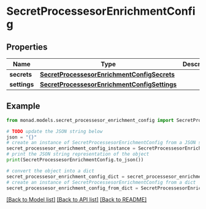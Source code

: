 # SecretProcessesorEnrichmentConfig


## Properties

Name | Type | Description | Notes
------------ | ------------- | ------------- | -------------
**secrets** | [**SecretProcessesorEnrichmentConfigSecrets**](SecretProcessesorEnrichmentConfigSecrets.md) |  | [optional] 
**settings** | [**SecretProcessesorEnrichmentConfigSettings**](SecretProcessesorEnrichmentConfigSettings.md) |  | [optional] 

## Example

```python
from monad.models.secret_processesor_enrichment_config import SecretProcessesorEnrichmentConfig

# TODO update the JSON string below
json = "{}"
# create an instance of SecretProcessesorEnrichmentConfig from a JSON string
secret_processesor_enrichment_config_instance = SecretProcessesorEnrichmentConfig.from_json(json)
# print the JSON string representation of the object
print(SecretProcessesorEnrichmentConfig.to_json())

# convert the object into a dict
secret_processesor_enrichment_config_dict = secret_processesor_enrichment_config_instance.to_dict()
# create an instance of SecretProcessesorEnrichmentConfig from a dict
secret_processesor_enrichment_config_from_dict = SecretProcessesorEnrichmentConfig.from_dict(secret_processesor_enrichment_config_dict)
```
[[Back to Model list]](../README.md#documentation-for-models) [[Back to API list]](../README.md#documentation-for-api-endpoints) [[Back to README]](../README.md)


